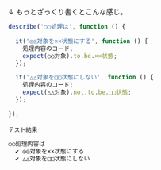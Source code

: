 ↓ もっとざっくり書くとこんな感じ。

```js
describe('○○処理は', function () {

  it('◎◎対象を××状態にする', function () {
    処理内容のコード;
    expect(○○対象).to.be.××状態;
  });

  it('△△対象を□□状態にしない', function () {
    処理内容のコード;
    expect(△△対象).not.to.be.□□状態;
  });

});
```

<small>テスト結果</small>
```sh
○○処理内容は
  ✔ ◎◎対象を××状態にする
  ✔ △△対象を□□状態にしない
```
